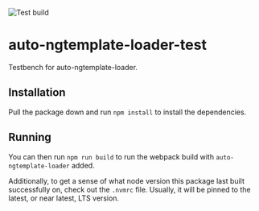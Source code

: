 ![Test build](https://github.com/YashdalfTheGray/auto-ngtemplate-loader-test/workflows/Test%20build/badge.svg)

# auto-ngtemplate-loader-test

Testbench for auto-ngtemplate-loader.

## Installation

Pull the package down and run `npm install` to install the dependencies.

## Running

You can then run `npm run build` to run the webpack build with `auto-ngtemplate-loader` added.

Additionally, to get a sense of what node version this package last built successfully on, check out the `.nvmrc` file. Usually, it will be pinned to the latest, or near latest, LTS version.
